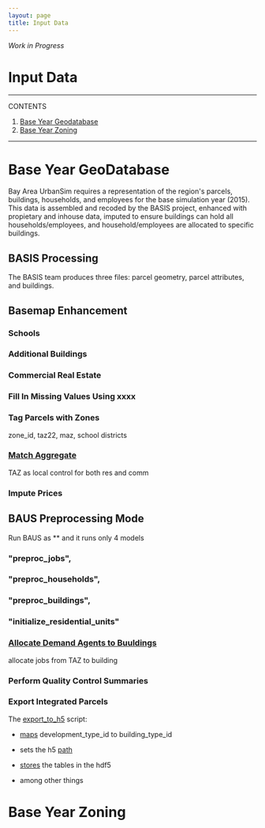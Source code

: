 ```yaml
---
layout: page
title: Input Data
---
```


*Work in Progress*

# Input Data

---
CONTENTS

1. [Base Year Geodatabase](#base-year-geodatabase) 
2. [Base Year Zoning](#base-year-zoning)

---

# Base Year GeoDatabase
Bay Area UrbanSim requires a representation of the region's parcels, buildings, households, and employees for the base simulation year (2015). This data is assembled and recoded by the BASIS project, enhanced with propietary and inhouse data, imputed to ensure buildings can hold all households/employees, and household/employees are allocated to specific buildings. 

## BASIS Processing
The BASIS team produces three files: parcel geometry, parcel attributes, and buildings. 

## Basemap Enhancement

### Schools


### Additional Buildings


### Commercial Real Estate


### Fill In Missing Values Using xxxx






### Tag Parcels with Zones
zone_id, taz22, maz, school districts


### [Match Aggregate]((https://github.com/MetropolitanTransportationCommission/bayarea_urbansim/blob/master/data_regeneration/match_aggregate.py))

TAZ as local control for both res and comm




### Impute Prices



## BAUS Preprocessing Mode
Run BAUS as ** and it runs only 4 models
### "preproc_jobs",


###            "preproc_households",
###            "preproc_buildings",
###            "initialize_residential_units"


### [Allocate Demand Agents to Buuldings](https://github.com/MetropolitanTransportationCommission/bayarea_urbansim/blob/master/data_regeneration/demand_agent_allocation.py)

allocate jobs from TAZ to building




### Perform Quality Control Summaries

### Export Integrated Parcels
The [export_to_h5](https://github.com/MetropolitanTransportationCommission/bayarea_urbansim/blob/master/data_regeneration/export_to_h5.py) script:

* [maps](https://github.com/MetropolitanTransportationCommission/bayarea_urbansim/blob/master/data_regeneration/export_to_h5.py#L15-L31) development_type_id to building_type_id

* sets the h5 [path](https://github.com/MetropolitanTransportationCommission/bayarea_urbansim/blob/master/data_regeneration/export_to_h5.py#L13)

* [stores](https://github.com/MetropolitanTransportationCommission/bayarea_urbansim/blob/master/data_regeneration/export_to_h5.py#L60-L67) the tables in the hdf5

* among other things 



# Base Year Zoning
